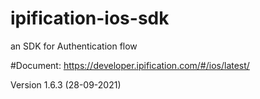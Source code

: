 # ipification-ios-sdk
an SDK for Authentication flow

#Document: https://developer.ipification.com/#/ios/latest/

Version 1.6.3 (28-09-2021)
